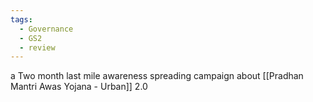 ```yaml
---
tags:
  - Governance
  - GS2
  - review
---
```

a Two month last mile awareness spreading campaign about [[Pradhan Mantri Awas Yojana - Urban]] 2.0